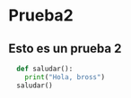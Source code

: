 # Prueba2
## Esto es un prueba 2
```python
  def saludar():
    print("Hola, bross")
  saludar()
```
